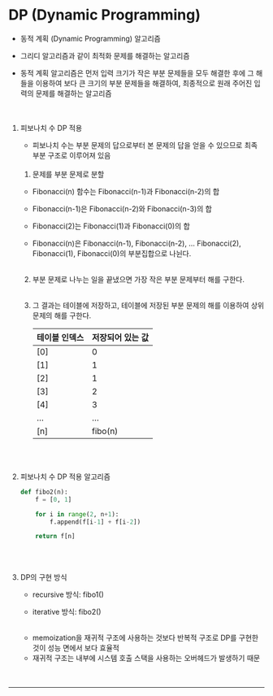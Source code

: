 # DP (Dynamic Programming)

- 동적 계획 (Dynamic Programming) 알고리즘<br>

- 그리디 알고리즘과 같이 최적화 문제를 해결하는 알고리즘
- 동적 계획 알고리즘은 먼저 입력 크기가 작은 부분 문제들을 모두 해결한 후에 그 해들을 이용하여 보다 큰 크기의 부분 문제들을 해결하여, 최종적으로 원래 주어진 입력의 문제를 해결하는 알고리즘
<br><br><br>

1. 피보나치 수 DP 적용
    - 피보나치 수는 부분 문제의 답으로부터 본 문제의 답을 얻을 수 있으므로 최족 부분 구조로 이루어져 있음<br><br>
    
    1) 문제를 부분 문제로 분할<br>
    
    - Fibonacci(n) 함수는 Fibonacci(n-1)과 Fibonacci(n-2)의 합<br>

    - Fibonacci(n-1)은 Fibonacci(n-2)와 Fibonacci(n-3)의 합
    - Fibonacci(2)는 Fibonacci(1)과 Fibonacci(0)의 합
    - Fibonacci(n)은 Fibonacci(n-1), Fibonacci(n-2), … Fibonacci(2), Fibonacci(1), Fibonacci(0)의 부분집합으로 나뉜다.
    <br>

    2) 부분 문제로 나누는 일을 끝냈으면 가장 작은 부분 문제부터 해를 구한다.
    <br>

    3) 그 결과는 테이블에 저장하고, 테이블에 저장된 부분 문제의 해를 이용하여 상위 문제의 해를 구한다.<br>

    
        | 테이블 인덱스 | 저장되어 있는 값 |
        | --- | --- |
        | [0] | 0 |
        | [1] | 1 |
        | [2] | 1 |
        | [3] | 2 |
        | [4] | 3 |
        | … | … |
        | [n] | fibo(n) |
<br><br>

2. 피보나치 수 DP 적용 알고리즘
    
    ```python
    def fibo2(n):
        f = [0, 1]
    
        for i in range(2, n+1):
            f.append(f[i-1] + f[i-2])
    
        return f[n]
    ```
<br><br>

3. DP의 구현 방식
    - recursive 방식: fibo1()

    - iterative 방식: fibo2()
    
    <br>

    - memoization을 재귀적 구조에 사용하는 것보다 반복적 구조로 DP를 구현한 것이 성능 면에서 보다 효율적
    - 재귀적 구조는 내부에 시스템 호출 스택을 사용하는 오버헤드가 발생하기 때문
<br><br><br>

---
